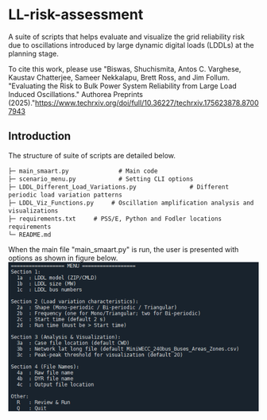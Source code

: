 # LL-risk-assessment
A suite of scripts that helps evaluate and visualize the grid reliability risk due to oscillations introduced by large dynamic digital loads (LDDLs) at the planning stage.

To cite this work, please use "Biswas, Shuchismita, Antos C. Varghese, Kaustav Chatterjee, Sameer Nekkalapu, Brett Ross, and Jim Follum. "Evaluating the Risk to Bulk Power System Reliability from Large Load Induced Oscillations." Authorea Preprints (2025)."https://www.techrxiv.org/doi/full/10.36227/techrxiv.175623878.87007943

## Introduction
The structure of suite of scripts are detailed below.
```text
├─ main_smaart.py              # Main code 
├─ scenario_menu.py            # Setting CLI options
├─ LDDL_Different_Load_Variations.py               # Different periodic load variation patterns
├─ LDDL_Viz_Functions.py     # Oscillation amplification analysis and visualizations
├─ requirements.txt     # PSS/E, Python and Fodler locations requirements
└─ README.md
```

When the main file "main_smaart.py" is run, the user is presented with options as shown in figure below.
![Options to User](images/SS_CLI_menu_LDDL_tool.png)
